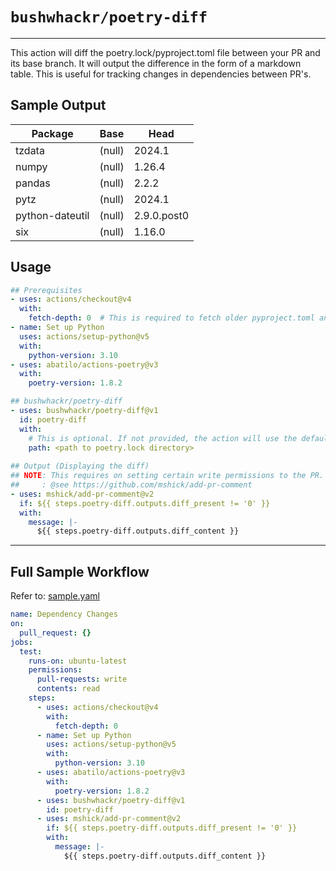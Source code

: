 # `bushwhackr/poetry-diff`

---

This action will diff the poetry.lock/pyproject.toml file between your PR and its base branch. It will output the 
difference in the form of a markdown table. This is useful for tracking changes in dependencies between PR's.

## Sample Output

| Package         | Base   | Head        |
|-----------------|--------|-------------|
| tzdata          | (null) | 2024.1      |
| numpy           | (null) | 1.26.4      |
| pandas          | (null) | 2.2.2       |
| pytz            | (null) | 2024.1      |
| python-dateutil | (null) | 2.9.0.post0 |
| six             | (null) | 1.16.0      |

## Usage

```yaml
## Prerequisites
- uses: actions/checkout@v4
  with:
    fetch-depth: 0  # This is required to fetch older pyproject.toml and poetry.lock files.
- name: Set up Python
  uses: actions/setup-python@v5
  with:
    python-version: 3.10
- uses: abatilo/actions-poetry@v3
  with:
    poetry-version: 1.8.2

## bushwhackr/poetry-diff
- uses: bushwhackr/poetry-diff@v1
  id: poetry-diff
  with:
    # This is optional. If not provided, the action will use the default value of '.' (current directory).
    path: <path to poetry.lock directory>
    
## Output (Displaying the diff)
## NOTE: This requires on setting certain write permissions to the PR.
##     : @see https://github.com/mshick/add-pr-comment
- uses: mshick/add-pr-comment@v2
  if: ${{ steps.poetry-diff.outputs.diff_present != '0' }}
  with:
    message: |-
      ${{ steps.poetry-diff.outputs.diff_content }}
```



---

## Full Sample Workflow

Refer to: [sample.yaml](docs/sample.yaml)

```yaml
name: Dependency Changes
on:
  pull_request: {}
jobs:
  test:
    runs-on: ubuntu-latest
    permissions:
      pull-requests: write
      contents: read
    steps:
      - uses: actions/checkout@v4
        with:
          fetch-depth: 0
      - name: Set up Python
        uses: actions/setup-python@v5
        with:
          python-version: 3.10
      - uses: abatilo/actions-poetry@v3
        with:
          poetry-version: 1.8.2
      - uses: bushwhackr/poetry-diff@v1
        id: poetry-diff
      - uses: mshick/add-pr-comment@v2
        if: ${{ steps.poetry-diff.outputs.diff_present != '0' }}
        with:
          message: |-
            ${{ steps.poetry-diff.outputs.diff_content }}
```
